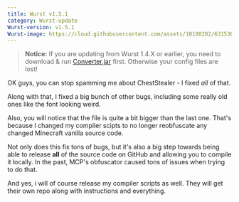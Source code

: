 ```yaml
---
title: Wurst v1.5.1
category: Wurst-update
Wurst-version: v1.5.1
Wurst-image: https://cloud.githubusercontent.com/assets/10100202/6315309/b6697364-b9fe-11e4-87d3-238fbf8ef410.jpg
---
```

>**Notice:** If you are updating from Wurst 1.4.X or earlier, you need to download & run [Converter.jar](https://github.com/Wurst-Imperium/Wurst-Client/releases/download/v1.5/Converter.jar) first. Otherwise your config files are lost!

OK guys, you can stop spamming me about ChestStealer - I fixed *all* of that.

Along with that, I fixed a big bunch of other bugs, including some really old ones like the font looking weird.

Also, you will notice that the file is quite a bit bigger than the last one. That's because I changed my compiler scipts to no longer reobfuscate any changed Minecraft vanilla source code.

Not only does this fix tons of bugs, but it's also a big step towards being able to release **all** of the source code on GitHub and allowing you to compile it locally. In the past, MCP's obfuscator caused tons of issues when trying to do that.

And yes, i will of course release my compiler scripts as well. They will get their own repo along with instructions and everything.
